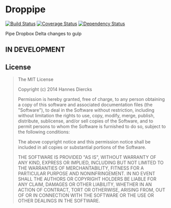 Droppipe
========

[![Build Status](https://travis-ci.org/Xiphe/droppipe.svg)](https://travis-ci.org/Xiphe/droppipe)
[![Coverage Status](https://coveralls.io/repos/Xiphe/droppipe/badge.png)](https://coveralls.io/r/Xiphe/droppipe)
[![Dependency Status](https://david-dm.org/Xiphe/droppipe.svg)](https://david-dm.org/Xiphe/droppipe)

Pipe Dropbox Delta changes to gulp


IN DEVELOPMENT
--------------


License
-------

> The MIT License
> 
> Copyright (c) 2014 Hannes Diercks
> 
> Permission is hereby granted, free of charge, to any person obtaining a copy
> of this software and associated documentation files (the "Software"), to deal
> in the Software without restriction, including without limitation the rights
> to use, copy, modify, merge, publish, distribute, sublicense, and/or sell
> copies of the Software, and to permit persons to whom the Software is
> furnished to do so, subject to the following conditions:
> 
> The above copyright notice and this permission notice shall be included in
> all copies or substantial portions of the Software.
> 
> THE SOFTWARE IS PROVIDED "AS IS", WITHOUT WARRANTY OF ANY KIND, EXPRESS OR
> IMPLIED, INCLUDING BUT NOT LIMITED TO THE WARRANTIES OF MERCHANTABILITY,
> FITNESS FOR A PARTICULAR PURPOSE AND NONINFRINGEMENT. IN NO EVENT SHALL THE
> AUTHORS OR COPYRIGHT HOLDERS BE LIABLE FOR ANY CLAIM, DAMAGES OR OTHER
> LIABILITY, WHETHER IN AN ACTION OF CONTRACT, TORT OR OTHERWISE, ARISING FROM,
> OUT OF OR IN CONNECTION WITH THE SOFTWARE OR THE USE OR OTHER DEALINGS IN
> THE SOFTWARE.
